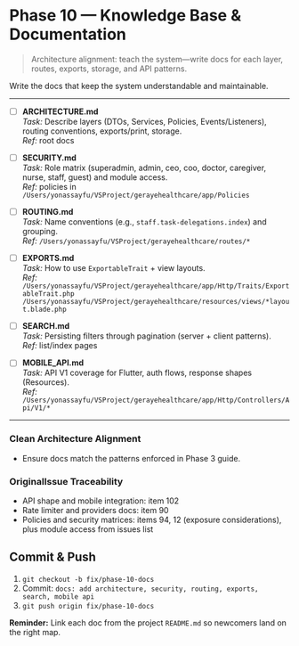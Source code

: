 # Phase 10 — Knowledge Base & Documentation

> Architecture alignment: teach the system—write docs for each layer, routes, exports, storage, and API patterns.

Write the docs that keep the system understandable and maintainable.

---

- [ ] **ARCHITECTURE.md**  
  *Task:* Describe layers (DTOs, Services, Policies, Events/Listeners), routing conventions, exports/print, storage.  
  *Ref:* root docs

- [ ] **SECURITY.md**  
  *Task:* Role matrix (superadmin, admin, ceo, coo, doctor, caregiver, nurse, staff, guest) and module access.  
  *Ref:* policies in `/Users/yonassayfu/VSProject/gerayehealthcare/app/Policies`

- [ ] **ROUTING.md**  
  *Task:* Name conventions (e.g., `staff.task-delegations.index`) and grouping.  
  *Ref:* `/Users/yonassayfu/VSProject/gerayehealthcare/routes/*`

- [ ] **EXPORTS.md**  
  *Task:* How to use `ExportableTrait` + view layouts.  
  *Ref:*  
    `/Users/yonassayfu/VSProject/gerayehealthcare/app/Http/Traits/ExportableTrait.php`  
    `/Users/yonassayfu/VSProject/gerayehealthcare/resources/views/*layout.blade.php`

- [ ] **SEARCH.md**  
  *Task:* Persisting filters through pagination (server + client patterns).  
  *Ref:* list/index pages

- [ ] **MOBILE_API.md**  
  *Task:* API V1 coverage for Flutter, auth flows, response shapes (Resources).  
  *Ref:* `/Users/yonassayfu/VSProject/gerayehealthcare/app/Http/Controllers/Api/V1/*`

---

### Clean Architecture Alignment
- Ensure docs match the patterns enforced in Phase 3 guide.

### OriginalIssue Traceability
- API shape and mobile integration: item 102
- Rate limiter and providers docs: item 90
- Policies and security matrices: items 94, 12 (exposure considerations), plus module access from issues list

## Commit & Push
1. `git checkout -b fix/phase-10-docs`  
2. Commit: `docs: add architecture, security, routing, exports, search, mobile api`  
3. `git push origin fix/phase-10-docs`

**Reminder:** Link each doc from the project `README.md` so newcomers land on the right map.
